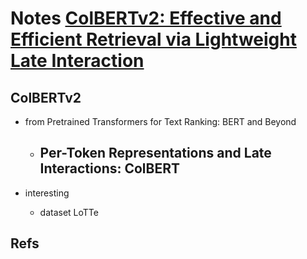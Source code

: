 # Notes [ColBERTv2: Effective and Efficient Retrieval via Lightweight Late Interaction](https://arxiv.org/pdf/2112.01488.pdf)

## ColBERTv2

- from Pretrained Transformers for Text Ranking: BERT and Beyond
  - Per-Token Representations and Late Interactions: ColBERT
    - 
  
- interesting
  - dataset LoTTe

## Refs
